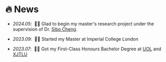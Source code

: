 # 🔥 News

- *2024.05*: &nbsp;🎉🎉 Glad to begin my master's research project under the supervision of Dr. [Sibo Cheng](https://www.linkedin.com/in/sibo-cheng-23a52711b/).

- *2023.09*: &nbsp;🎉🎉 Started my Master at Imperial College London

- *2023.07*: &nbsp;🎉🎉 Got my First-Class Honours Bachelor Degree at [UOL](https://www.liverpool.ac.uk/) and [XJTLU](https://www.xjtlu.edu.cn/en)